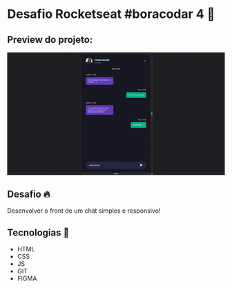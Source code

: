 # Desafio Rocketseat #boracodar 4 🚀

Preview do projeto:
---
![gif_preview](https://github.com/vbruno96/boraCodar/blob/main/chat/assets/chat_boraCodar4.gif)

## Desafio 🔥
Desenvolver o front de um chat simples e responsivo!

## Tecnologias 📡
* HTML
* CSS
* JS
* GIT
* FIGMA
